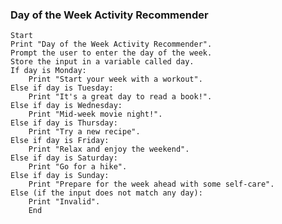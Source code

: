 ### Day of the Week Activity Recommender

    Start
    Print "Day of the Week Activity Recommender".
    Prompt the user to enter the day of the week.
    Store the input in a variable called day.
    If day is Monday:
        Print "Start your week with a workout".
    Else if day is Tuesday:
        Print "It's a great day to read a book!".
    Else if day is Wednesday:
        Print "Mid-week movie night!".
    Else if day is Thursday:
        Print "Try a new recipe".
    Else if day is Friday:
        Print "Relax and enjoy the weekend".
    Else if day is Saturday:
        Print "Go for a hike".
    Else if day is Sunday:
        Print "Prepare for the week ahead with some self-care".
    Else (if the input does not match any day):
        Print "Invalid".
        End